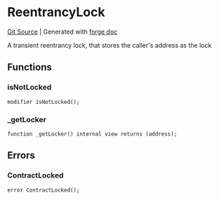 # ReentrancyLock
[Git Source](https://github.com/Uniswap/v4-periphery/blob/47e3c30ae8a0d7c086bf3e41bd0e7e3a854e280b/src/base/ReentrancyLock.sol)
| Generated with [forge doc](https://book.getfoundry.sh/reference/forge/forge-doc)

A transient reentrancy lock, that stores the caller's address as the lock


## Functions
### isNotLocked


```solidity
modifier isNotLocked();
```

### _getLocker


```solidity
function _getLocker() internal view returns (address);
```

## Errors
### ContractLocked

```solidity
error ContractLocked();
```

